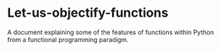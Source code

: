 # Let-us-objectify-functions
A document explaining some of the features of functions within Python from a functional programming paradigm.
